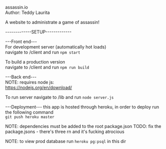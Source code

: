 assassin.io  
Author: Teddy Laurita

A website to administrate a game of assassin!

-------------SETUP-------------  
  
---Front end---  
For development server (automatically hot loads)  
  navigate to /client and run ```npm start```  

To build a production version  
  navigate to /client and run ```npm run build```  
  
---Back end---  
NOTE: requires node js:  
https://nodejs.org/en/download/  

To run server
  navigate to /lib and run ```node server.js```  
  
  
  
---Deployment---
this app is hosted through heroku, in order to deploy run the following command  
```git push heroku master```   

NOTE: dependencies must be added to the root package.json
TODO: fix the package.jsons - there's three rn and it's fucking atrocious

NOTE: to view prod database run ```heroku pg:psql``` in this dir